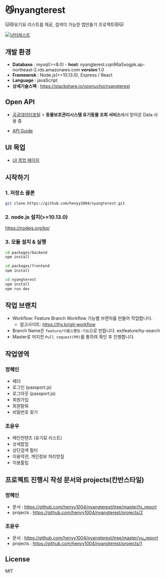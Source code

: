 # 😼nyangterest

🐱😻유기묘 리스트를 제공, 검색이 가능한 앱만들기 프로젝트😻🐱

[![냥터레스트](https://user-images.githubusercontent.com/2981954/81204890-df5e7580-9004-11ea-801c-1313b35a98e3.gif)](https://www.youtube.com/watch?v=Jg1u7te4EYI&feature=emb_logo)

## 개발 환경
* **Database** : mysql(>=8.0) - **host**: nyangterest.cqn96a5xogpk.ap-northeast-2.rds.amazonaws.com  **version**:1.0
* **Framewrok** : Node.js(>=10.13.0), Express / React
* **Language** : javaScript
* **상세기술스택** : https://stackshare.io/yoonucho/nyangterest

## Open API
* [공공데이터포털](https://www.data.go.kr/) > **동물보호관리시스템 유기동물 조회 서비스**에서 받아온 Data 사용 중 

* [API Guide](https://github.com/henyy1004/nyangterest/blob/master/yu_report/data_api.md)

## UI 목업
* [UI 목업 페이지](https://ovenapp.io/view/RfCRiRftSohiUwxP7J0IRjbMWjqkNPgs#5fW72)

## 시작하기
 
### 1. 저장소 클론
~~~sh
git clone https://github.com/henyy1004/nyangterest.git
~~~
### 2. node.js 설치(>=10.13.0)
https://nodejs.org/ko/

### 3. 모듈 설치 & 실행

~~~sh
cd packages/backend
npm install
~~~

~~~sh
cd packages/frontend
npm install
~~~

~~~sh
cd nyangterest
npm install
npm run dev
~~~

## 작업 브랜치
* Workflow: Feature Branch Workflow 기능별 브렌치를 만들어 작업합니다.
  + 참고사이트: https://lhy.kr/git-workflow
* Branch Name은 `feature/이름스펠링-기능`으로 만듭니다. ex)feature/hy-search
* Master로 머지전 `Pull request(PR)`를 통하여 확인 후 진행합니다.


## 작업영역

### 정혜인

* 헤더
* 로그인 (passport.js)
* 로그아웃 (passport.js)
* 회원가입
* 회원탈퇴
* 비밀번호 찾기

### 조윤우

* 메인컨텐츠 (유기묘 리스트) 
* 상세팝업
* 상단검색 필터
* 이용약관, 개인정보 처리방침 
* 이용툴팁 


## 프로젝트 진행시 작성 문서와 projects(칸반스타일)

### 정혜인

* 문서 : https://github.com/henyy1004/nyangterest/tree/master/hi_report
* projects : https://github.com/henyy1004/nyangterest/projects/2

### 조윤우

* 문서 : https://github.com/henyy1004/nyangterest/tree/master/yu_report
* projects : https://github.com/henyy1004/nyangterest/projects/1


## License
MIT

